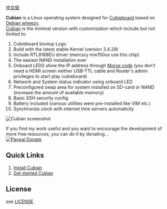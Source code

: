 [中文版](https://github.com/cubieplayer/Cubian/blob/doc/%E8%AF%BB%E6%88%91.md)  

**Cubian** is a Linux operating system designed for [Cubieboard](http://cubieboard.org/) based on [Debian wheezy](http://www.debian.org/News/2013/20130504).  
[Cubian](http://cubieplayer.github.io/Cubian/index.html) is the minimal version with customization which include but not limited to:

1. Cubieboard bootup Logo
2. Build with the latest stable Kernel (version 3.4.29)
3. Include RTL8188EU driver (mercury mw150us use this chip)
4. The easiest NAND installation ever
5. Onboard LEDS show the IP address through [Morse code](http://en.wikipedia.org/wiki/Morse_code) (you don't need a HDMI screen neither USB-TTL cable and Router's admin privileges to start play cubieboard)
6. Network and System status indicator using onboard LED
7. Preconfigured swap area for system installed on SD-card or NAND (increase the amount of available memory)
8. Basic SSH security config
9. Battery included (various utilities were pre-installed like VIM etc.)  
10. Synchronize clock with internet time servers automaticlly

<!--There might be a server version in the future which will be based on this version.-->
![Cubian screenshot](http://cubieplayer.github.io/static_files/images/sysinfo.jpg)

If you find my work useful and you want to encourage the development of more free resources, you can do it by donating...  
[![Paypal Donate](https://www.paypalobjects.com/en_US/i/btn/btn_donate_SM.gif)](https://www.paypal.com/cgi-bin/webscr?cmd=_xclick&business=6HF99GCSFFTJW&lc=US&item_name=Donate%20Cubian&item_number=10000&amount=5%2e00&currency_code=USD&button_subtype=services&tax_rate=0%2e000&shipping=0%2e00&bn=PP%2dBuyNowBF%3abtn_paynow_SM%2egif%3aNonHosted)

Quick Links
----
1. [Install Cubian](https://github.com/cubieplayer/Cubian/wiki/Install-Cubian)
1. [Get started Cubian](https://github.com/cubieplayer/Cubian/wiki/Get-started-Cubian)


License
----
see [LICENSE](https://github.com/cubieplayer/Cubian/blob/doc/LICENSE)
